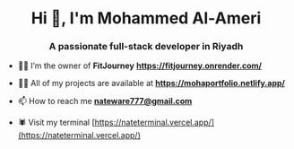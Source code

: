 <h1 align="center">Hi 👋, I'm Mohammed Al-Ameri</h1>
<h3 align="center">A passionate full-stack developer in Riyadh</h3>



- 🤵🏻 I’m the owner of **FitJourney**  **https://fitjourney.onrender.com/**

- 👨‍💻 All of my projects are available at **https://mohaportfolio.netlify.app/**

- 📫 How to reach me **nateware777@gmail.com**

- 🕷️ Visit my terminal [https://nateterminal.vercel.app/](https://nateterminal.vercel.app/)
